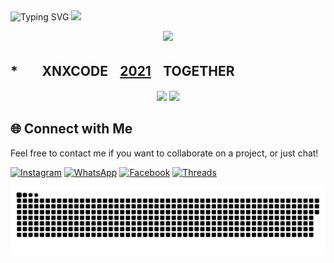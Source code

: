 <div align="center" style="display: inline-block;">
  <img src="https://readme-typing-svg.herokuapp.com?font=Pacifico&color=%ffffff&size=48&center=true&vCenter=true&width=1200&height=100&lines=Welcome+to+Github+WahyuXD!" alt="Typing SVG" style="display: inline-block;">
  <img src="https://media.giphy.com/media/hvRJCLFzcasrR4ia7z/giphy.gif" width="28" style="display: inline-block;">
</div>
<p align="center">
   <img src="https://komarev.com/ghpvc/?username=W4hyuXD&label=Profile+Views&style=flat-square&color=ff0000"/>
</p>

## *ㅤㅤXNXCODEㅤ[2021](https://github.com/XnxcodeTeam)ㅤTOGETHER
<p align="center">
<img src="https://github.com/user-attachments/assets/9b8b780d-0a69-441e-af81-7bf9632c46bb" width="260">
<!--<a href="https://github.com/W4hyuXD"><img src="https://github-stats-alpha.vercel.app/api?username=W4hyuXD&cc=22272e&tc=37BCF6&ic=fff&bc=0000" width="265">
</a>-->
<img src="https://github-readme-stats.vercel.app/api/top-langs/?username=W4hyuXD&layout=compact&theme=monokai&langs_count=15" width="260"/><br />
</p>

## 🌐 Connect with Me

Feel free to contact me if you want to collaborate on a project, or just chat!

[![Instagram](https://img.shields.io/badge/-Instagram-%23f90069ff?style=flat&logo=instagram&logoColor=white)](https://www.instagram.com/why.404_)
[![WhatsApp](https://img.shields.io/badge/-WhatsApp-%23green?style=flat&logo=whatsapp&logoColor=white)](https://wa.me/233506380966)
[![Facebook](https://img.shields.io/badge/-Facebook-%233700eeff?style=flat&logo=facebook&logoColor=white)](https://m.facebook.com/whyu.404)
[![Threads](https://img.shields.io/badge/-Threads-000000?style=flat&logo=threads&logoColor=white)](https://www.threads.net/@why.404_)


<p align="center">
 <img width="1000" src="assets/github-snake.svg" alt="snake"/>
</p>


